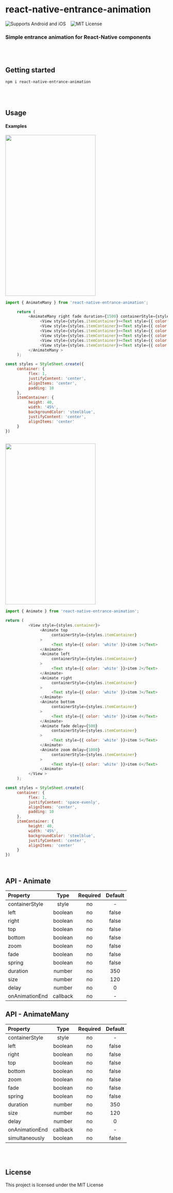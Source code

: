 # react-native-entrance-animation
![Supports Android and iOS](https://img.shields.io/badge/platforms-android%20|%20ios-blue.svg) &nbsp;&nbsp;
![MIT License](https://img.shields.io/npm/l/react-native-range-slider-expo?color=red)
### Simple entrance animation for React-Native components
<br/><br/>
## Getting started
`npm i react-native-entrance-animation`

<br/><br/>
## Usage
#### Examples

<div>
  <img src="https://res.cloudinary.com/dexts7jfo/image/upload/v1605209433/entrance-multi-animation_aabhsg.gif" height="500" width="280" />
</div>

```javascript
import { AnimateMany } from 'react-native-entrance-animation';
```
```javascript
     return (
          <AnimateMany right fade duration={1500} containerStyle={styles.container}>
               <View style={styles.itemContainer}><Text style={{ color: 'white' }}>item 1</Text></View>
               <View style={styles.itemContainer}><Text style={{ color: 'white' }}>item 2</Text></View>
               <View style={styles.itemContainer}><Text style={{ color: 'white' }}>item 3</Text></View>
               <View style={styles.itemContainer}><Text style={{ color: 'white' }}>item 4</Text></View >
               <View style={styles.itemContainer}><Text style={{ color: 'white' }}>item 5</Text></View >
               <View style={styles.itemContainer}><Text style={{ color: 'white' }}>item 6</Text></View >
          </AnimateMany >
     );
```
```javascript
const styles = StyleSheet.create({
     container: {
          flex: 1,
          justifyContent: 'center',
          alignItems: 'center',
          padding: 10
     },
     itemContainer: {
          height: 40,
          width: '45%',
          backgroundColor: 'steelblue',
          justifyContent: 'center',
          alignItems: 'center'
     }
})
```
<br/>

<div>
  <img src="https://res.cloudinary.com/dexts7jfo/image/upload/v1605209434/entrance-animation_zvdclv.gif" height="500" width="280" />
</div>

```javascript
import { Animate } from 'react-native-entrance-animation';
```
```javascript
return (
          <View style={styles.container}>
               <Animate top
                    containerStyle={styles.itemContainer}
               >
                    <Text style={{ color: 'white' }}>item 1</Text>
               </Animate>
               <Animate left
                    containerStyle={styles.itemContainer}
               >
                    <Text style={{ color: 'white' }}>item 2</Text>
               </Animate>
               <Animate right
                    containerStyle={styles.itemContainer}
               >
                    <Text style={{ color: 'white' }}>item 3</Text>
               </Animate>
               <Animate bottom
                    containerStyle={styles.itemContainer}
               >
                    <Text style={{ color: 'white' }}>item 4</Text>
               </Animate>
               <Animate fade delay={500}
                    containerStyle={styles.itemContainer}
               >
                    <Text style={{ color: 'white' }}>item 5</Text>
               </Animate>
               <Animate zoom delay={1000}
                    containerStyle={styles.itemContainer}
               >
                    <Text style={{ color: 'white' }}>item 6</Text>
               </Animate>
          </View >
     );
```
```javascript
const styles = StyleSheet.create({
     container: {
          flex: 1,
          justifyContent: 'space-evenly',
          alignItems: 'center',
          padding: 10
     },
     itemContainer: {
          height: 40,
          width: '45%',
          backgroundColor: 'steelblue',
          justifyContent: 'center',
          alignItems: 'center'
     }
})
```

<br/>

## API - Animate
| Property | Type | Required | Default |
| :---     |:----:|  :-----: | :-----: | 
| containerStyle | style | no | - |
| left | boolean | no | false |
| right | boolean | no | false |
| top | boolean | no | false |
| bottom | boolean | no | false |
| zoom | boolean | no | false |
| fade | boolean | no | false |
| spring | boolean | no | false |
| duration | number | no | 350 |
| size | number | no | 120 |
| delay | number | no | 0 |
| onAnimationEnd | callback | no | - |

## API - AnimateMany
| Property | Type | Required | Default |
| :---     |:----:|  :-----: | :-----: | 
| containerStyle | style | no | - |
| left | boolean | no | false |
| right | boolean | no | false |
| top | boolean | no | false |
| bottom | boolean | no | false |
| zoom | boolean | no | false |
| fade | boolean | no | false |
| spring | boolean | no | false |
| duration | number | no | 350 |
| size | number | no | 120 |
| delay | number | no | 0 |
| onAnimationEnd | callback | no | - |
| simultaneously | boolean | no | false |

<br/><br/>

## License
This project is licensed under the MIT License
